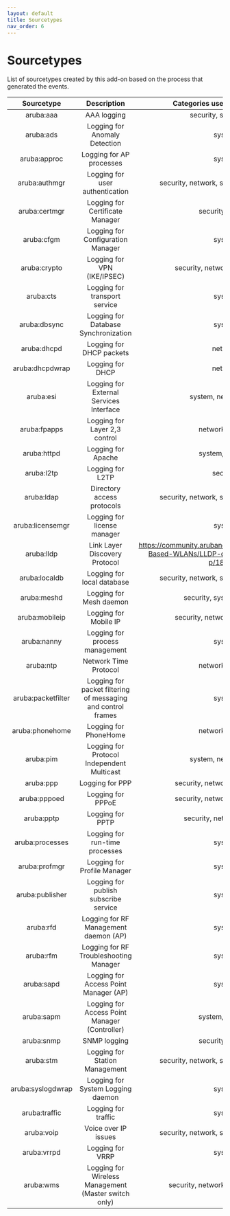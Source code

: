 ```yaml
---
layout: default
title: Sourcetypes
nav_order: 6
---
```

# Sourcetypes

List of sourcetypes created by this add-on based on the process that generated the events.

Sourcetype       | Description                             | Categories used by component
:---------------:|:---------------------------------------:|:---------------------------:
aruba:aaa        | AAA logging                             | security, system, user
aruba:ads        | Logging for Anomaly Detection           | system
aruba:approc     | Logging for AP processes                | system
aruba:authmgr    | Logging for user authentication         | security, network, system, user, wireless
aruba:certmgr    | Logging for Certificate Manager         | security, system
aruba:cfgm       | Logging for Configuration Manager       | system
aruba:crypto     | Logging for VPN (IKE/IPSEC)             | security, network, system, user
aruba:cts        | Logging for transport service           | system
aruba:dbsync     | Logging for Database Synchronization    | system
aruba:dhcpd      | Logging for DHCP packets                | network
aruba:dhcpdwrap  | Logging for DHCP                        | network
aruba:esi        | Logging for External Services Interface | system, network, user
aruba:fpapps     | Logging for Layer 2,3 control           | network, system
aruba:httpd      | Logging for Apache                      | system, security
aruba:l2tp       | Logging for L2TP                        | security
aruba:ldap       | Directory access protocols              | security, network, system, user, wireless
aruba:licensemgr | Logging for license manager             | system
aruba:lldp | Link Layer Discovery Protocol | https://community.arubanetworks.com/t5/Controller-Based-WLANs/LLDP-on-Aruba-Controller/ta-p/180578
aruba:localdb | Logging for local database | security, network, system, user, wireless
aruba:meshd | Logging for Mesh daemon | security, system, wireless
aruba:mobileip | Logging for Mobile IP | security, network, system, user
aruba:nanny | Logging for process management | system
aruba:ntp | Network Time Protocol | network, system
aruba:packetfilter | Logging for packet filtering of messaging and control frames | system
aruba:phonehome | Logging for PhoneHome | network, system
aruba:pim | Logging for Protocol Independent Multicast | system, network, user
aruba:ppp | Logging for PPP | security, network, system, user
aruba:pppoed | Logging for PPPoE | security, network, system, user
aruba:pptp | Logging for PPTP | security, network, system
aruba:processes | Logging for run-time processes | system
aruba:profmgr | Logging for Profile Manager | system
aruba:publisher | Logging for publish subscribe service | system
aruba:rfd | Logging for RF Management daemon (AP) | system
aruba:rfm | Logging for RF Troubleshooting Manager | system
aruba:sapd | Logging for Access Point Manager (AP) | system
aruba:sapm | Logging for Access Point Manager (Controller) | system, wireless
aruba:snmp | SNMP logging | security, system
aruba:stm | Logging for Station Management | security, network, system, user, wireless
aruba:syslogdwrap | Logging for System Logging daemon | system
aruba:traffic | Logging for traffic | system
aruba:voip | Voice over IP issues |security, network, system, user, wireless
aruba:vrrpd | Logging for VRRP | system
aruba:wms | Logging for Wireless Management (Master switch only) | security, network, system, wireless
